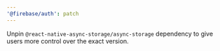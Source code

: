 ```yaml
---
'@firebase/auth': patch
---
```


Unpin `@react-native-async-storage/async-storage` dependency to give users more control over the exact version.
